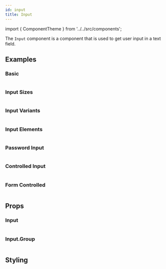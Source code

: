 ```yaml
---
id: input
title: Input
---
```


import { ComponentTheme } from '../../src/components';

The `Input` component is a component that is used to get user input in a text field.

## Examples

### Basic

```ComponentSnackPlayer path=primitives,Input,Basic.tsx

```

### Input Sizes

```ComponentSnackPlayer path=primitives,Input,Size.tsx

```

### Input Variants

```ComponentSnackPlayer path=primitives,Input,Variant.tsx

```

<!-- ### Input Addons

```ComponentSnackPlayer path=primitives,Input,Addons.tsx

``` -->

### Input Elements

```ComponentSnackPlayer path=primitives,Input,Elements.tsx

```

### Password Input

```ComponentSnackPlayer path=primitives,Input,Masked.tsx

```

### Controlled Input

```ComponentSnackPlayer path=primitives,Input,Controlled.tsx

```

### Form Controlled

```ComponentSnackPlayer path=primitives,Input,FormControlled.tsx

```

## Props

### Input

```ComponentPropTable path=primitives,Input,Input.tsx showStylingProps=true

```

### Input.Group

```ComponentPropTable path=primitives,Input,InputGroup.tsx

```

## Styling

<ComponentTheme name="input" />
